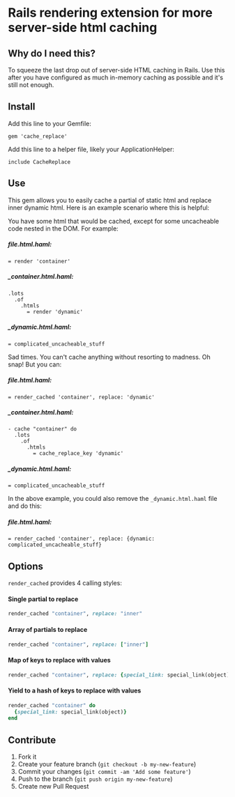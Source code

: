 # Rails rendering extension for more server-side html caching

## Why do I need this?

To squeeze the last drop out of server-side HTML caching in Rails. Use this after you have configured as
much in-memory caching as possible and it's still not enough.

## Install

Add this line to your Gemfile:

    gem 'cache_replace'

Add this line to a helper file, likely your ApplicationHelper:

    include CacheReplace

## Use

This gem allows you to easily cache a partial of static html and replace inner dynamic html. Here is an example
scenario where this is helpful:

You have some html that would be cached, except for some uncacheable code nested in the DOM. For example:

##### file.html.haml:
```
= render 'container'
```

##### _container.html.haml:
```
.lots
  .of
    .htmls
      = render 'dynamic'
```

##### _dynamic.html.haml:
```
= complicated_uncacheable_stuff
```

Sad times. You can't cache anything without resorting to madness. Oh snap! But you can:

##### file.html.haml:
```
= render_cached 'container', replace: 'dynamic'
```

##### _container.html.haml:
```
- cache "container" do
  .lots
    .of
      .htmls
        = cache_replace_key 'dynamic'
```

##### _dynamic.html.haml:
```
= complicated_uncacheable_stuff
```

In the above example, you could also remove the `_dynamic.html.haml` file and do this:

##### file.html.haml:
```
= render_cached 'container', replace: {dynamic: complicated_uncacheable_stuff}
```

## Options

`render_cached` provides 4 calling styles:

#### Single partial to replace

```ruby
render_cached "container", replace: "inner"
```

#### Array of partials to replace
```ruby
render_cached "container", replace: ["inner"]
```

#### Map of keys to replace with values
```ruby
render_cached "container", replace: {special_link: special_link(object)}
```

#### Yield to a hash of keys to replace with values
```ruby
render_cached "container" do
  {special_link: special_link(object)}
end
```

## Contribute

1. Fork it
2. Create your feature branch (`git checkout -b my-new-feature`)
3. Commit your changes (`git commit -am 'Add some feature'`)
4. Push to the branch (`git push origin my-new-feature`)
5. Create new Pull Request
